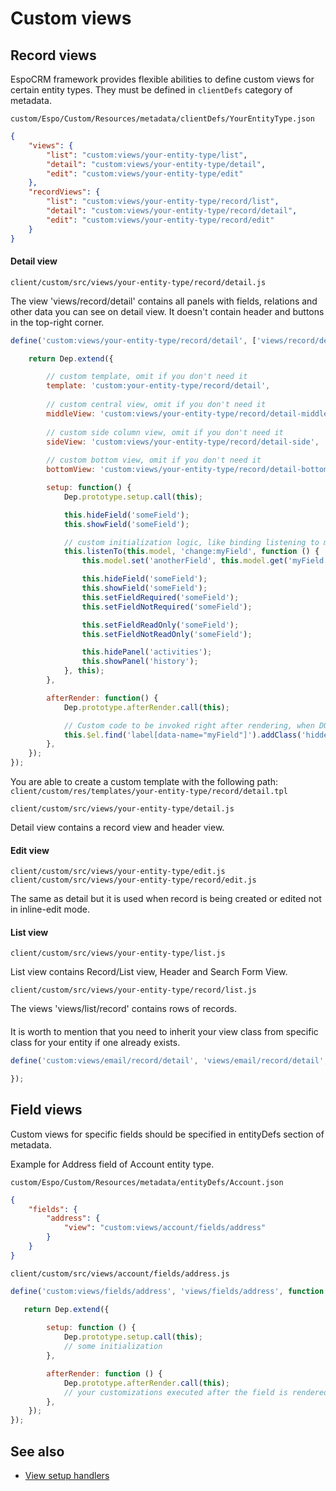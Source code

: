 # Custom views

## Record views

EspoCRM framework provides flexible abilities to define custom views for certain entity types. They must be defined in `clientDefs` category of metadata.

`custom/Espo/Custom/Resources/metadata/clientDefs/YourEntityType.json`

```json
{
    "views": {
        "list": "custom:views/your-entity-type/list",
        "detail": "custom:views/your-entity-type/detail",
        "edit": "custom:views/your-entity-type/edit"
    },
    "recordViews": {
        "list": "custom:views/your-entity-type/record/list",
        "detail": "custom:views/your-entity-type/record/detail",
        "edit": "custom:views/your-entity-type/record/edit"
    }
}
```

#### Detail view

`client/custom/src/views/your-entity-type/record/detail.js`

The view 'views/record/detail' contains all panels with fields, relations and other data you can see on detail view. It doesn't contain header and buttons in the top-right corner.

```javascript
define('custom:views/your-entity-type/record/detail', ['views/record/detail'], function (Dep) {

    return Dep.extend({

        // custom template, omit if you don't need it
        template: 'custom:your-entity-type/record/detail', 
        
        // custom central view, omit if you don't need it
        middleView: 'custom:views/your-entity-type/record/detail-middle', 
        
        // custom side column view, omit if you don't need it
        sideView: 'custom:views/your-entity-type/record/detail-side', 
        
        // custom bottom view, omit if you don't need it
        bottomView: 'custom:views/your-entity-type/record/detail-bottom', 

        setup: function() {
            Dep.prototype.setup.call(this);

            this.hideField('someField');
            this.showField('someField');

            // custom initialization logic, like binding listening to model changes
            this.listenTo(this.model, 'change:myField', function () {
                this.model.set('anotherField', this.model.get('myField') + ' Hello');

                this.hideField('someField');
                this.showField('someField');
                this.setFieldRequired('someField');
                this.setFieldNotRequired('someField');

                this.setFieldReadOnly('someField');
                this.setFieldNotReadOnly('someField');

                this.hidePanel('activities');
                this.showPanel('history');
            }, this);
        },

        afterRender: function() {
            Dep.prototype.afterRender.call(this);

            // Custom code to be invoked right after rendering, when DOM is available.
            this.$el.find('label[data-name="myField"]').addClass('hidden');
        },
    });
});

```

You are able to create a custom template with the following path: `client/custom/res/templates/your-entity-type/record/detail.tpl`

`client/custom/src/views/your-entity-type/detail.js`

Detail view contains a record view and header view.

#### Edit view

`client/custom/src/views/your-entity-type/edit.js`
`client/custom/src/views/your-entity-type/record/edit.js`

The same as detail but it is used when record is being created or edited not in inline-edit mode.

#### List view

`client/custom/src/views/your-entity-type/list.js`

List view contains Record/List view, Header and Search Form View.

`client/custom/src/views/your-entity-type/record/list.js`

The views 'views/list/record' contains rows of records.

#### 

It is worth to mention that you need to inherit your view class from specific class for your entity if one already exists.

```javascript
define('custom:views/email/record/detail', 'views/email/record/detail', function (Dep) {

});
```

## Field views

Custom views for specific fields should be specified in entityDefs section of metadata.

Example for Address field of Account entity type.

`custom/Espo/Custom/Resources/metadata/entityDefs/Account.json`


```json
{
    "fields": {
        "address": {
            "view": "custom:views/account/fields/address"
        }  
    }
}
```

`client/custom/src/views/account/fields/address.js`

```js
define('custom:views/fields/address', 'views/fields/address', function (Dep) {

   return Dep.extend({
  
        setup: function () {
            Dep.prototype.setup.call(this);
            // some initialization
        },

        afterRender: function () {
            Dep.prototype.afterRender.call(this);
            // your customizations executed after the field is rendered
        },
    });
});
```

## See also

* [View setup handlers](frontend/view-setup-handlers.md)

